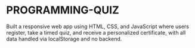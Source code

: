 # PROGRAMMING-QUIZ
Built a responsive web app using HTML, CSS, and JavaScript where users register, take a timed quiz, and receive a personalized certificate, with all data handled via localStorage and no backend.
